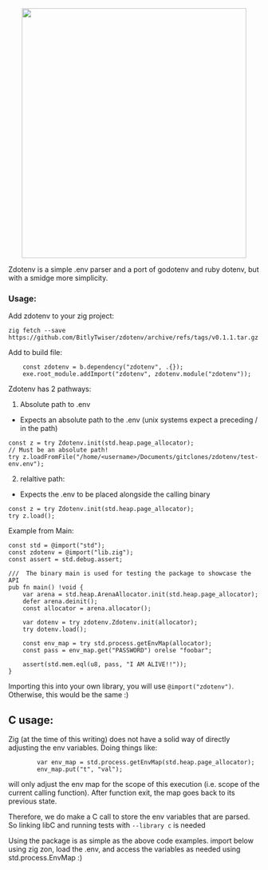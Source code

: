 <div align="center"> 

<img src="/assets/zdotenv.png" width="450" height="500">
</div>

Zdotenv is a simple .env parser and a port of godotenv and ruby dotenv, but with a smidge more simplicity.

### Usage:
Add zdotenv to your zig project:
```
zig fetch --save https://github.com/BitlyTwiser/zdotenv/archive/refs/tags/v0.1.1.tar.gz
```

Add to build file:
```
    const zdotenv = b.dependency("zdotenv", .{});
    exe.root_module.addImport("zdotenv", zdotenv.module("zdotenv"));
```

Zdotenv has 2 pathways:

1. Absolute path to .env
- Expects an absolute path to the .env (unix systems expect a preceding / in the path)
```
const z = try Zdotenv.init(std.heap.page_allocator);
// Must be an absolute path!
try z.loadFromFile("/home/<username>/Documents/gitclones/zdotenv/test-env.env");
```

2. relaltive path:
- Expects the .env to be placed alongside the calling binary
```
const z = try Zdotenv.init(std.heap.page_allocator);
try z.load();
```

Example from Main:
```
const std = @import("std");
const zdotenv = @import("lib.zig");
const assert = std.debug.assert;

///  The binary main is used for testing the package to showcase the API
pub fn main() !void {
    var arena = std.heap.ArenaAllocator.init(std.heap.page_allocator);
    defer arena.deinit();
    const allocator = arena.allocator();

    var dotenv = try zdotenv.Zdotenv.init(allocator);
    try dotenv.load();

    const env_map = try std.process.getEnvMap(allocator);
    const pass = env_map.get("PASSWORD") orelse "foobar";

    assert(std.mem.eql(u8, pass, "I AM ALIVE!!"));
}

```

Importing this into your own library, you will use `@import("zdotenv")`. Otherwise, this would be the same :)

## C usage:
Zig (at the time of this writing) does not have a solid way of directly adjusting the env variables. Doing things like:
```
        var env_map = std.process.getEnvMap(std.heap.page_allocator);
        env_map.put("t", "val");
```

will only adjust the env map for the scope of this execution (i.e. scope of the current calling function). After function exit, the map goes back to its previous state.

Therefore, we do make a C call to store the env variables that are parsed. So linking libC and running tests with ```--library c``` is needed

Using the package is as simple as the above code examples. import below using zig zon, load the .env, and access the variables as needed using std.process.EnvMap :)

